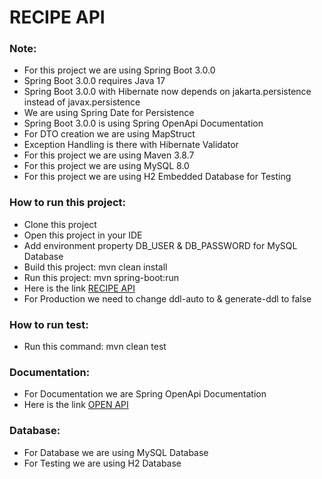 # RECIPE API

<h3>Note: </h3>
<ul>
    <li>For this project we are using Spring Boot 3.0.0 </li>
    <li>Spring Boot 3.0.0 requires Java 17</li>
    <li>Spring Boot 3.0.0 with Hibernate now depends on jakarta.persistence instead of javax.persistence </li>
    <li>We are using Spring Date for Persistence</li>
    <li>Spring Boot 3.0.0 is using Spring OpenApi Documentation</li>
    <li>For DTO creation we are using MapStruct</li>
    <li>Exception Handling is there with Hibernate Validator</li>
    <li>For this project we are using Maven 3.8.7</li>
    <li>For this project we are using MySQL 8.0</li>
    <li>For this project we are using H2 Embedded Database for Testing</li>
</ul>

<h3>How to run this project: </h3>
<ul>
    <li>Clone this project</li>
    <li>Open this project in your IDE</li>
    <li>Add environment property DB_USER & DB_PASSWORD for MySQL Database</li>
    <li>Build this project: mvn clean install</li>
    <li>Run this project: mvn spring-boot:run </li>
    <li>Here is the link <a href="http://localhost:8080/api/recipes">RECIPE API</a></li>
    <li>For Production we need to change ddl-auto to  & generate-ddl to false</li>
</ul>

<h3>How to run test: </h3>
<ul>
    <li>Run this command: mvn clean test</li>
</ul>

<h3>Documentation: </h3>
<ul>
    <li>For Documentation we are Spring OpenApi Documentation</li>
    <li>Here is the link <a href="http://localhost:8080/api/swagger-ui/index.html">OPEN API</a></li>
</ul>

<h3>Database: </h3>
<ul>
    <li>For Database we are using MySQL Database</li>
    <li>For Testing we are using H2 Database</li>
</ul>

